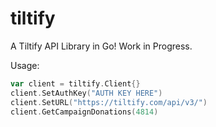 # tiltify
A Tiltify API Library in Go! Work in Progress.


Usage:

```Go
var client = tiltify.Client{}
client.SetAuthKey("AUTH KEY HERE")
client.SetURL("https://tiltify.com/api/v3/")
client.GetCampaignDonations(4814)
 ```
